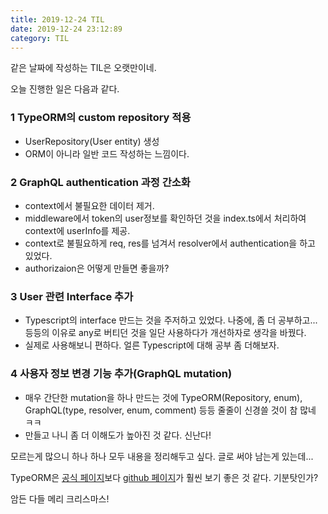 ```yaml
---
title: 2019-12-24 TIL
date: 2019-12-24 23:12:89
category: TIL
---
```


같은 날짜에 작성하는 TIL은 오랫만이네.

오늘 진행한 일은 다음과 같다.

### 1 TypeORM의 custom repository 적용

- UserRepository(User entity) 생성
- ORM이 아니라 일반 코드 작성하는 느낌이다.

### 2 GraphQL authentication 과정 간소화

- context에서 불필요한 데이터 제거.
- middleware에서 token의 user정보를 확인하던 것을 index.ts에서 처리하여 context에 userInfo를 제공.
- context로 불필요하게 req, res를 넘겨서 resolver에서 authentication을 하고 있었다.
- authorizaion은 어떻게 만들면 좋을까?

### 3 User 관련 Interface 추가

- Typescript의 interface 만드는 것을 주저하고 있었다. 나중에, 좀 더 공부하고... 등등의 이유로 any로 버티던 것을 일단 사용하다가 개선하자로 생각을 바꿨다.
- 실제로 사용해보니 편하다. 얼른 Typescript에 대해 공부 좀 더해보자.

### 4 사용자 정보 변경 기능 추가(GraphQL mutation)

- 매우 간단한 mutation을 하나 만드는 것에 TypeORM(Repository, enum), GraphQL(type, resolver, enum, comment) 등등 줄줄이 신경쓸 것이 참 많네 ㅋㅋ
- 만들고 나니 좀 더 이해도가 높아진 것 같다. 신난다!

모르는게 많으니 하나 하나 모두 내용을 정리해두고 싶다. 글로 써야 남는게 있는데...

TypeORM은 [공식 페이지](https://typeorm.io/#/)보다 [github 페이지](https://github.com/typeorm/typeorm)가 훨씬 보기 좋은 것 같다. 기분탓인가?

암든 다들 메리 크리스마스!
